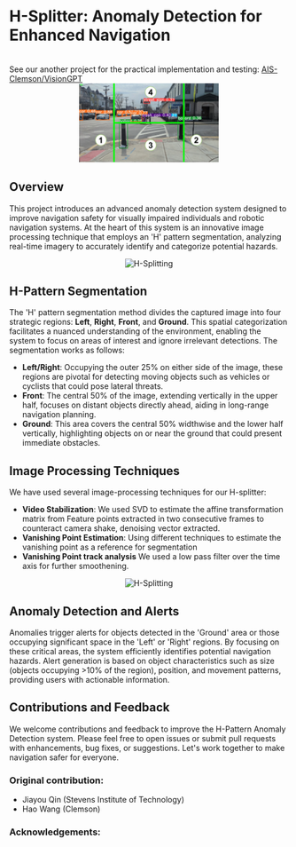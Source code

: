 
# H-Splitter: Anomaly Detection for Enhanced Navigation

<br>
See our another project for the practical implementation and testing:
<a href="https://github.com/AIS-Clemson/VisionGPT" target="_blank">AIS-Clemson/VisionGPT</a>


<div align="center">
    <img src="./pictures/H_segmentation.jpeg" alt="H-Splitting" style="width: 50%;">
</div>


## Overview
This project introduces an advanced anomaly detection system designed to improve navigation safety for visually impaired individuals and robotic navigation systems. At the heart of this system is an innovative image processing technique that employs an 'H' pattern segmentation, analyzing real-time imagery to accurately identify and categorize potential hazards.

<div align="center">
    <img src="./pictures/HsplitterV2_2.gif" alt="H-Splitting" style="width: 50%;">
</div>


## H-Pattern Segmentation
The 'H' pattern segmentation method divides the captured image into four strategic regions: **Left**, **Right**, **Front**, and **Ground**. This spatial categorization facilitates a nuanced understanding of the environment, enabling the system to focus on areas of interest and ignore irrelevant detections. The segmentation works as follows:

- **Left/Right**: Occupying the outer 25% on either side of the image, these regions are pivotal for detecting moving objects such as vehicles or cyclists that could pose lateral threats.
- **Front**: The central 50% of the image, extending vertically in the upper half, focuses on distant objects directly ahead, aiding in long-range navigation planning.
- **Ground**: This area covers the central 50% widthwise and the lower half vertically, highlighting objects on or near the ground that could present immediate obstacles.


## Image Processing Techniques
We have used several image-processing techniques for our H-splitter:

- **Video Stabilization**: We used SVD to estimate the affine transformation matrix from Feature points extracted in two consecutive frames to counteract camera shake, denoising vector extracted.
- **Vanishing Point Estimation**: Using different techniques to estimate the vanishing point as a reference for segmentation
- **Vanishing Point track analysis** We used a low pass filter over the time axis for further smoothening.
<div align="center">
    <img src="./pictures/HsplitterV2.gif" alt="H-Splitting" style="width: 50%;">
</div>

## Anomaly Detection and Alerts
Anomalies trigger alerts for objects detected in the 'Ground' area or those occupying significant space in the 'Left' or 'Right' regions. By focusing on these critical areas, the system efficiently identifies potential navigation hazards. Alert generation is based on object characteristics such as size (objects occupying >10% of the region), position, and movement patterns, providing users with actionable information.


## Contributions and Feedback
We welcome contributions and feedback to improve the H-Pattern Anomaly Detection system. Please feel free to open issues or submit pull requests with enhancements, bug fixes, or suggestions. Let's work together to make navigation safer for everyone.

### Original contribution:
- Jiayou Qin (Stevens Institute of Technology)
- Hao Wang (Clemson)

### Acknowledgements:

